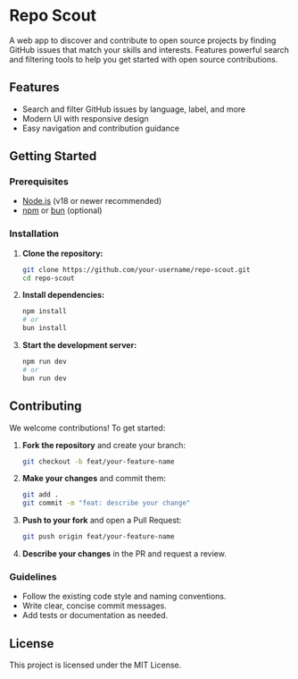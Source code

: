 # Repo Scout

A web app to discover and contribute to open source projects by finding GitHub issues that match your skills and interests. Features powerful search and filtering tools to help you get started with open source contributions.

## Features
- Search and filter GitHub issues by language, label, and more
- Modern UI with responsive design
- Easy navigation and contribution guidance

## Getting Started

### Prerequisites
- [Node.js](https://nodejs.org/) (v18 or newer recommended)
- [npm](https://www.npmjs.com/) or [bun](https://bun.sh/) (optional)

### Installation

1. **Clone the repository:**
   ```bash
   git clone https://github.com/your-username/repo-scout.git
   cd repo-scout
   ```
2. **Install dependencies:**
   ```bash
   npm install
   # or
   bun install
   ```
3. **Start the development server:**
   ```bash
   npm run dev
   # or
   bun run dev
   ```


## Contributing

We welcome contributions! To get started:

1. **Fork the repository** and create your branch:
   ```bash
   git checkout -b feat/your-feature-name
   ```
2. **Make your changes** and commit them:
   ```bash
   git add .
   git commit -m "feat: describe your change"
   ```
3. **Push to your fork** and open a Pull Request:
   ```bash
   git push origin feat/your-feature-name
   ```
4. **Describe your changes** in the PR and request a review.

### Guidelines
- Follow the existing code style and naming conventions.
- Write clear, concise commit messages.
- Add tests or documentation as needed.

## License

This project is licensed under the MIT License.

